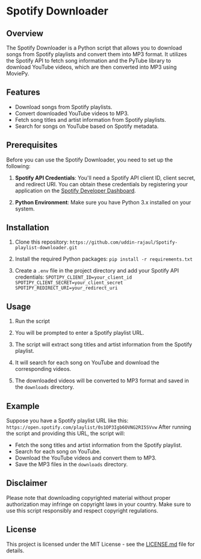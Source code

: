 # Spotify Downloader

## Overview

The Spotify Downloader is a Python script that allows you to download songs from Spotify playlists and convert them into MP3 format. It utilizes the Spotify API to fetch song information and the PyTube library to download YouTube videos, which are then converted into MP3 using MoviePy.

## Features

- Download songs from Spotify playlists.
- Convert downloaded YouTube videos to MP3.
- Fetch song titles and artist information from Spotify playlists.
- Search for songs on YouTube based on Spotify metadata.

## Prerequisites

Before you can use the Spotify Downloader, you need to set up the following:

1. **Spotify API Credentials**: You'll need a Spotify API client ID, client secret, and redirect URI. You can obtain these credentials by registering your application on the [Spotify Developer Dashboard](https://developer.spotify.com/dashboard/).

2. **Python Environment**: Make sure you have Python 3.x installed on your system.

## Installation

1. Clone this repository:
`https://github.com/uddin-rajaul/Spotify-playlist-downloader.git`

2. Install the required Python packages:
`pip install -r requirements.txt`

3. Create a `.env` file in the project directory and add your Spotify API credentials:
`
    SPOTIPY_CLIENT_ID=your_client_id
    SPOTIPY_CLIENT_SECRET=your_client_secret
    SPOTIPY_REDIRECT_URI=your_redirect_uri
`


## Usage

1. Run the script

2. You will be prompted to enter a Spotify playlist URL.

3. The script will extract song titles and artist information from the Spotify playlist.

4. It will search for each song on YouTube and download the corresponding videos.

5. The downloaded videos will be converted to MP3 format and saved in the `downloads` directory.

## Example

Suppose you have a Spotify playlist URL like this:
`
https://open.spotify.com/playlist/0s1OP3Igb6OVNG2RI5SVvw
`
After running the script and providing this URL, the script will:

- Fetch the song titles and artist information from the Spotify playlist.
- Search for each song on YouTube.
- Download the YouTube videos and convert them to MP3.
- Save the MP3 files in the `downloads` directory.

## Disclaimer

Please note that downloading copyrighted material without proper authorization may infringe on copyright laws in your country. Make sure to use this script responsibly and respect copyright regulations.

## License

This project is licensed under the MIT License - see the [LICENSE.md](LICENSE.md) file for details.


